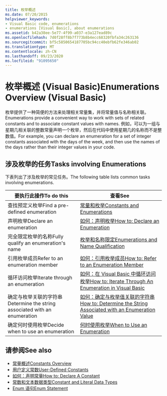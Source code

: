 ```yaml
---
title: 枚举概述
ms.date: 07/20/2015
helpviewer_keywords:
- Visual Basic code, enumerations
- enumerations [Visual Basic], about enumerations
ms.assetid: b42a38ee-5e77-4f99-a037-e3a127ead89c
ms.openlocfilehash: 7d0f28ff8b7f773b8b4ecc68320fbfa34c263136
ms.sourcegitcommit: bf5c5850654187705bc94cc40ebfb62fe346ab02
ms.translationtype: MT
ms.contentlocale: zh-CN
ms.lasthandoff: 09/23/2020
ms.locfileid: "91095650"
---
```

# <a name="enumerations-overview-visual-basic"></a><span data-ttu-id="0a9b0-102">枚举概述 (Visual Basic)</span><span class="sxs-lookup"><span data-stu-id="0a9b0-102">Enumerations Overview (Visual Basic)</span></span>

<span data-ttu-id="0a9b0-103">枚举提供了一种简便的方法来处理相关常量集，并将常量值与名称相关联。</span><span class="sxs-lookup"><span data-stu-id="0a9b0-103">Enumerations provide a convenient way to work with sets of related constants and to associate constant values with names.</span></span> <span data-ttu-id="0a9b0-104">例如，可以为一组与星期几相关联的整数常量声明一个枚举，然后在代码中使用星期几的名称而不是整数值。</span><span class="sxs-lookup"><span data-stu-id="0a9b0-104">For example, you can declare an enumeration for a set of integer constants associated with the days of the week, and then use the names of the days rather than their integer values in your code.</span></span>  
  
## <a name="tasks-involving-enumerations"></a><span data-ttu-id="0a9b0-105">涉及枚举的任务</span><span class="sxs-lookup"><span data-stu-id="0a9b0-105">Tasks involving Enumerations</span></span>  

 <span data-ttu-id="0a9b0-106">下表列出了涉及枚举的常见任务。</span><span class="sxs-lookup"><span data-stu-id="0a9b0-106">The following table lists common tasks involving enumerations.</span></span>  
  
|<span data-ttu-id="0a9b0-107">要执行此操作</span><span class="sxs-lookup"><span data-stu-id="0a9b0-107">To do this</span></span>|<span data-ttu-id="0a9b0-108">查看</span><span class="sxs-lookup"><span data-stu-id="0a9b0-108">See</span></span>|  
|----------------|---------|  
|<span data-ttu-id="0a9b0-109">查找预定义枚举</span><span class="sxs-lookup"><span data-stu-id="0a9b0-109">Find a pre-defined enumeration</span></span>|[<span data-ttu-id="0a9b0-110">常量和枚举</span><span class="sxs-lookup"><span data-stu-id="0a9b0-110">Constants and Enumerations</span></span>](../../../language-reference/constants-and-enumerations.md)|  
|<span data-ttu-id="0a9b0-111">声明枚举</span><span class="sxs-lookup"><span data-stu-id="0a9b0-111">Declare an enumeration</span></span>|[<span data-ttu-id="0a9b0-112">如何：声明枚举</span><span class="sxs-lookup"><span data-stu-id="0a9b0-112">How to: Declare an Enumeration</span></span>](how-to-declare-enumerations.md)|  
|<span data-ttu-id="0a9b0-113">完全限定枚举的名称</span><span class="sxs-lookup"><span data-stu-id="0a9b0-113">Fully qualify an enumeration's name</span></span>|[<span data-ttu-id="0a9b0-114">枚举和名称限定</span><span class="sxs-lookup"><span data-stu-id="0a9b0-114">Enumerations and Name Qualification</span></span>](enumerations-and-name-qualification.md)|  
|<span data-ttu-id="0a9b0-115">引用枚举成员</span><span class="sxs-lookup"><span data-stu-id="0a9b0-115">Refer to an enumeration member</span></span>|[<span data-ttu-id="0a9b0-116">如何：引用枚举成员</span><span class="sxs-lookup"><span data-stu-id="0a9b0-116">How to: Refer to an Enumeration Member</span></span>](how-to-refer-to-an-enumeration-member.md)|  
|<span data-ttu-id="0a9b0-117">循环访问枚举</span><span class="sxs-lookup"><span data-stu-id="0a9b0-117">Iterate through an enumeration</span></span>|[<span data-ttu-id="0a9b0-118">如何：在 Visual Basic 中循环访问枚举</span><span class="sxs-lookup"><span data-stu-id="0a9b0-118">How to: Iterate Through An Enumeration in Visual Basic</span></span>](how-to-iterate-through-an-enumeration.md)|  
|<span data-ttu-id="0a9b0-119">确定与枚举关联的字符串</span><span class="sxs-lookup"><span data-stu-id="0a9b0-119">Determine the string associated with an enumeration</span></span>|[<span data-ttu-id="0a9b0-120">如何：确定与枚举值关联的字符串</span><span class="sxs-lookup"><span data-stu-id="0a9b0-120">How to: Determine the String Associated with an Enumeration Value</span></span>](how-to-determine-the-string-associated-with-an-enumeration-value.md)|  
|<span data-ttu-id="0a9b0-121">确定何时使用枚举</span><span class="sxs-lookup"><span data-stu-id="0a9b0-121">Decide when to use an enumeration</span></span>|[<span data-ttu-id="0a9b0-122">何时使用枚举</span><span class="sxs-lookup"><span data-stu-id="0a9b0-122">When to Use an Enumeration</span></span>](when-to-use-an-enumeration.md)|  
  
## <a name="see-also"></a><span data-ttu-id="0a9b0-123">请参阅</span><span class="sxs-lookup"><span data-stu-id="0a9b0-123">See also</span></span>

- [<span data-ttu-id="0a9b0-124">常量概述</span><span class="sxs-lookup"><span data-stu-id="0a9b0-124">Constants Overview</span></span>](constants-overview.md)
- [<span data-ttu-id="0a9b0-125">用户定义常数</span><span class="sxs-lookup"><span data-stu-id="0a9b0-125">User-Defined Constants</span></span>](user-defined-constants.md)
- [<span data-ttu-id="0a9b0-126">如何：声明常量</span><span class="sxs-lookup"><span data-stu-id="0a9b0-126">How to: Declare A Constant</span></span>](how-to-declare-a-constant.md)
- [<span data-ttu-id="0a9b0-127">常数和文本数据类型</span><span class="sxs-lookup"><span data-stu-id="0a9b0-127">Constant and Literal Data Types</span></span>](constant-and-literal-data-types.md)
- [<span data-ttu-id="0a9b0-128">Enum 语句</span><span class="sxs-lookup"><span data-stu-id="0a9b0-128">Enum Statement</span></span>](../../../language-reference/statements/enum-statement.md)
